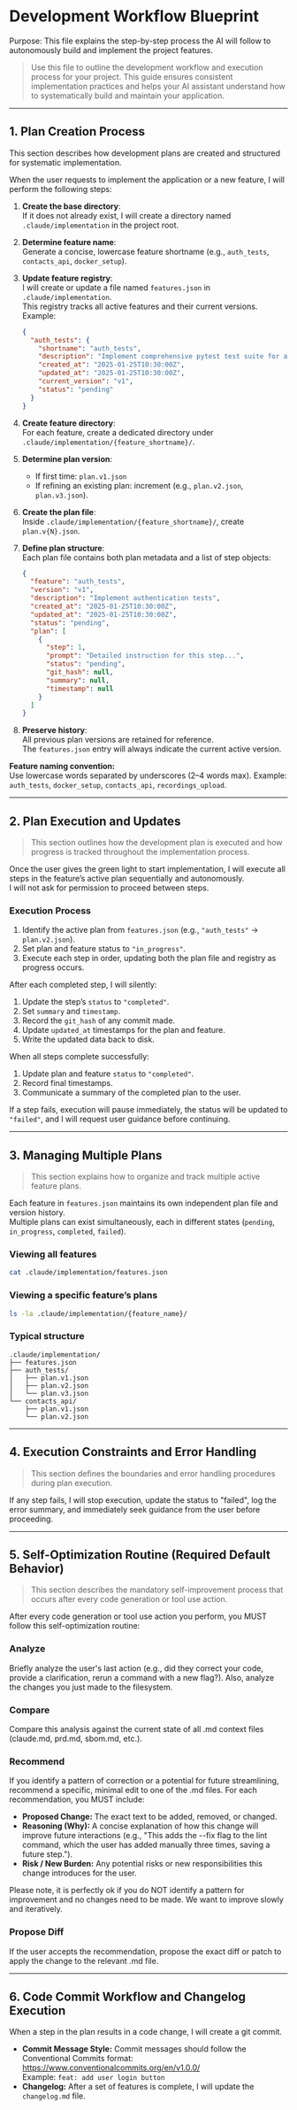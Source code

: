 # Development Workflow Blueprint

Purpose: This file explains the step-by-step process the AI will follow to autonomously build and implement the project features.

> Use this file to outline the development workflow and execution process for your project. This guide ensures consistent implementation practices and helps your AI assistant understand how to systematically build and maintain your application.

<!-- Don’t worry if this feels advanced. The AI handles most of this automatically.-->

---

## 1. Plan Creation Process

This section describes how development plans are created and structured for systematic implementation.

When the user requests to implement the application or a new feature, I will perform the following steps:

1. **Create the base directory**:  
   If it does not already exist, I will create a directory named `.claude/implementation` in the project root.

2. **Determine feature name**:  
   Generate a concise, lowercase feature shortname (e.g., `auth_tests`, `contacts_api`, `docker_setup`).

3. **Update feature registry**:  
   I will create or update a file named `features.json` in `.claude/implementation`.  
   This registry tracks all active features and their current versions.  
   Example:
   ```json
   {
     "auth_tests": {
       "shortname": "auth_tests",
       "description": "Implement comprehensive pytest test suite for authentication endpoints",
       "created_at": "2025-01-25T10:30:00Z",
       "updated_at": "2025-01-25T10:30:00Z",
       "current_version": "v1",
       "status": "pending"
     }
   }
   ```

4. **Create feature directory**:  
   For each feature, create a dedicated directory under `.claude/implementation/{feature_shortname}/`.

5. **Determine plan version**:  
   - If first time: `plan.v1.json`  
   - If refining an existing plan: increment (e.g., `plan.v2.json`, `plan.v3.json`).

6. **Create the plan file**:  
   Inside `.claude/implementation/{feature_shortname}/`, create `plan.v{N}.json`.

7. **Define plan structure**:  
   Each plan file contains both plan metadata and a list of step objects:
   ```json
   {
     "feature": "auth_tests",
     "version": "v1",
     "description": "Implement authentication tests",
     "created_at": "2025-01-25T10:30:00Z",
     "updated_at": "2025-01-25T10:30:00Z",
     "status": "pending",
     "plan": [
       {
         "step": 1,
         "prompt": "Detailed instruction for this step...",
         "status": "pending",
         "git_hash": null,
         "summary": null,
         "timestamp": null
       }
     ]
   }
   ```

8. **Preserve history**:  
   All previous plan versions are retained for reference.  
   The `features.json` entry will always indicate the current active version.

**Feature naming convention:**  
Use lowercase words separated by underscores (2–4 words max). Example:  
`auth_tests`, `docker_setup`, `contacts_api`, `recordings_upload`.

---

## 2. Plan Execution and Updates

> This section outlines how the development plan is executed and how progress is tracked throughout the implementation process.

Once the user gives the green light to start implementation, I will execute all steps in the feature’s active plan sequentially and autonomously.  
I will not ask for permission to proceed between steps.

### Execution Process

1. Identify the active plan from `features.json` (e.g., `"auth_tests"` → `plan.v2.json`).  
2. Set plan and feature status to `"in_progress"`.  
3. Execute each step in order, updating both the plan file and registry as progress occurs.

After each completed step, I will silently:

1. Update the step’s `status` to `"completed"`.  
2. Set `summary` and `timestamp`.  
3. Record the `git_hash` of any commit made.  
4. Update `updated_at` timestamps for the plan and feature.  
5. Write the updated data back to disk.

When all steps complete successfully:

1. Update plan and feature `status` to `"completed"`.  
2. Record final timestamps.  
3. Communicate a summary of the completed plan to the user.

If a step fails, execution will pause immediately, the status will be updated to `"failed"`, and I will request user guidance before continuing.

---

## 3. Managing Multiple Plans

> This section explains how to organize and track multiple active feature plans.

Each feature in `features.json` maintains its own independent plan file and version history.  
Multiple plans can exist simultaneously, each in different states (`pending`, `in_progress`, `completed`, `failed`).

### Viewing all features

```bash
cat .claude/implementation/features.json
```

### Viewing a specific feature’s plans

```bash
ls -la .claude/implementation/{feature_name}/
```

### Typical structure

```
.claude/implementation/
├── features.json
├── auth_tests/
│   ├── plan.v1.json
│   ├── plan.v2.json
│   └── plan.v3.json
└── contacts_api/
    ├── plan.v1.json
    └── plan.v2.json
```

---

## 4. Execution Constraints and Error Handling

> This section defines the boundaries and error handling procedures during plan execution.

If any step fails, I will stop execution, update the status to "failed", log the error summary, and immediately seek guidance from the user before proceeding.

---

## 5. Self-Optimization Routine (Required Default Behavior)

> This section describes the mandatory self-improvement process that occurs after every code generation or tool use action.

After every code generation or tool use action you perform, you MUST follow this self-optimization routine:

### Analyze
Briefly analyze the user's last action (e.g., did they correct your code, provide a clarification, rerun a command with a new flag?). Also, analyze the changes you just made to the filesystem.

### Compare
Compare this analysis against the current state of all .md context files (claude.md, prd.md, sbom.md, etc.).

### Recommend
If you identify a pattern of correction or a potential for future streamlining, recommend a specific, minimal edit to one of the .md files. For each recommendation, you MUST include:
- **Proposed Change:** The exact text to be added, removed, or changed.
- **Reasoning (Why):** A concise explanation of how this change will improve future interactions (e.g., "This adds the --fix flag to the lint command, which the user has added manually three times, saving a future step.").
- **Risk / New Burden:** Any potential risks or new responsibilities this change introduces for the user.

Please note, it is perfectly ok if you do NOT identify a pattern for improvement and no changes need to be made. We want to improve slowly and iteratively.

### Propose Diff
If the user accepts the recommendation, propose the exact diff or patch to apply the change to the relevant .md file.

---

## 6. Code Commit Workflow and Changelog Execution

When a step in the plan results in a code change, I will create a git commit.

* **Commit Message Style:** Commit messages should follow the Conventional Commits format:  
  https://www.conventionalcommits.org/en/v1.0.0/  
  Example: `feat: add user login button`
* **Changelog:** After a set of features is complete, I will update the `changelog.md` file.
